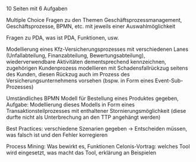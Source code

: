 10 Seiten mit 6 Aufgaben

Multiple Choice Fragen zu den Themen Geschäftsprozessmanagement, Geschäftsprozesse, BPMN, etc. mit jeweils einer Auswahlmöglichkeit

Fragen zu PDA, was ist PDA, Funktionen, usw.

Modellierung eines Kfz-Versicherungsprozesses mit verschiedenen Lanes (Unfallabteilung, Finanzabteilung, Bewertungsabteilung), wiederverwendbare Aktivitäten dementsprechend kennzeichnen, zugehörigen Kundenprozess modellieren mit Schadensfallrückzug seitens des Kunden, diesen Rückzug auch im Prozess des Versicherungsunternehmens vorsehen (bspw. in Form eines Event-Sub-Prozesses)

Umständliches BPMN Modell für Bestellung eines Produktes gegeben, Aufgabe: Modellierung dieses Modells in Form eines Transaktionsteilprozesses mit enthaltener Stornierungsmöglichkeit (diese durfte nicht als Unterbrechung an den TTP angehängt werden)

Best Practices: verschiedene Szenarien gegeben -> Entscheiden müssen, was falsch ist und den Fehler korregieren

Process Mining: Was bewirkt es, Funktionen
Celonis-Vortrag: welches Tool wird eingesetzt, was macht das Tool, erklärung an Beispielen